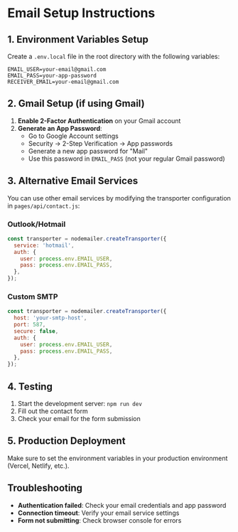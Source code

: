 # Email Setup Instructions

## 1. Environment Variables Setup

Create a `.env.local` file in the root directory with the following variables:

```env
EMAIL_USER=your-email@gmail.com
EMAIL_PASS=your-app-password
RECEIVER_EMAIL=your-email@gmail.com
```

## 2. Gmail Setup (if using Gmail)

1. **Enable 2-Factor Authentication** on your Gmail account
2. **Generate an App Password**:
   - Go to Google Account settings
   - Security → 2-Step Verification → App passwords
   - Generate a new app password for "Mail"
   - Use this password in `EMAIL_PASS` (not your regular Gmail password)

## 3. Alternative Email Services

You can use other email services by modifying the transporter configuration in `pages/api/contact.js`:

### Outlook/Hotmail
```javascript
const transporter = nodemailer.createTransporter({
  service: 'hotmail',
  auth: {
    user: process.env.EMAIL_USER,
    pass: process.env.EMAIL_PASS,
  },
});
```

### Custom SMTP
```javascript
const transporter = nodemailer.createTransporter({
  host: 'your-smtp-host',
  port: 587,
  secure: false,
  auth: {
    user: process.env.EMAIL_USER,
    pass: process.env.EMAIL_PASS,
  },
});
```

## 4. Testing

1. Start the development server: `npm run dev`
2. Fill out the contact form
3. Check your email for the form submission

## 5. Production Deployment

Make sure to set the environment variables in your production environment (Vercel, Netlify, etc.).

## Troubleshooting

- **Authentication failed**: Check your email credentials and app password
- **Connection timeout**: Verify your email service settings
- **Form not submitting**: Check browser console for errors
